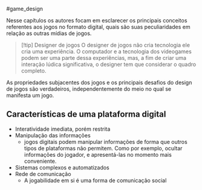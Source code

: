 #game_design 

Nesse capítulos os autores focam em esclarecer os principais conceitos referentes aos jogos no formato digital, quais são suas peculiaridades em relação as outras mídias de jogos.

> [!tip] Designer de jogos
> O designer de jogos não cria tecnologia ele cria uma experiência. O computador e a tecnologia dos videogames podem ser uma parte dessa experiências, mas, a fim de criar uma interação lúdica significativa, o designer tem que considerar o quadro completo.

As propriedades subjacentes dos jogos e os principais desafios do design de jogos são verdadeiros, independentemente do meio no qual se manifesta um jogo.

## Características de uma plataforma digital

- Interatividade imediata, porém restrita
- Manipulação das informações
	- jogos digitais podem manipular informações de forma que outros tipos de plataformas não permitem. Como por exemplo, ocultar informações do jogador, e apresentá-las no momento mais conveniente.
- Sistemas complexos e automatizados
- Rede de comunicação
	- A jogabilidade em si é uma forma de comunicação social